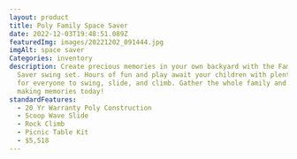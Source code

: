 ```yaml
---
layout: product
title: Poly Family Space Saver
date: 2022-12-03T19:48:51.089Z
featuredImg: images/20221202_091444.jpg
imgAlt: space saver
Categories: inventory
description: Create precious memories in your own backyard with the Family Space
  Saver swing set. Hours of fun and play await your children with plenty of room
  for everyone to swing, slide, and climb. Gather the whole family and start
  making memories today!
standardFeatures:
  - 20 Yr Warranty Poly Construction
  - Scoop Wave Slide
  - Rock Climb
  - Picnic Table Kit
  - $5,518
---
```

